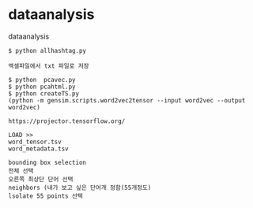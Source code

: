 # dataanalysis
dataanalysis

    $ python allhashtag.py
    
    엑셀파일에서 txt 파일로 저장
    
    $ python  pcavec.py
    $ python pcahtml.py
    $ python createTS.py
    (python -m gensim.scripts.word2vec2tensor --input word2vec --output word2vec)

    https://projector.tensorflow.org/
    
    LOAD >> 
    word_tensor.tsv
    word_metadata.tsv
    
    bounding box selection
    전체 선택
    오른쪽 최상단 단어 선택
    neighbors (내가 보고 싶은 단어개 정함(55개정도)
    lsolate 55 points 선택
    

